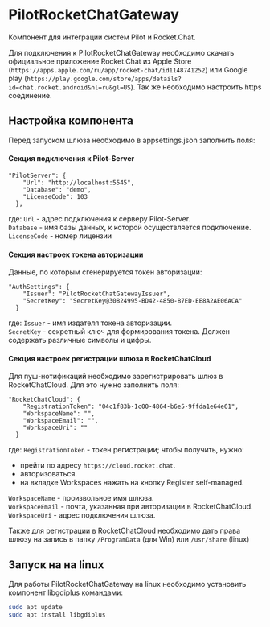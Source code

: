 # PilotRocketChatGateway

Компонент для интеграции систем Pilot и Rocket.Chat.

Для подключения к PilotRocketChatGateway необходимо скачать официальное приложение Rocket.Chat из  Apple Store (`https://apps.apple.com/ru/app/rocket-chat/id1148741252`) или Google play (`https://play.google.com/store/apps/details?id=chat.rocket.android&hl=ru&gl=US`). Так же необходимо настроить https соединение.

## Настройка компонента

Перед запуском шлюза необходимо в appsettings.json заполнить поля:

#### Секция подключения к Pilot-Server
```
"PilotServer": {
    "Url": "http://localhost:5545",
    "Database": "demo",
    "LicenseCode": 103
  },
```
где:
`Url` - адрес подключения к серверу Pilot-Server.\
`Database` - имя базы данных, к которой осуществляется подключение.\
`LicenseCode` - номер лицензии

#### Секция настроек токена авторизации
Данные, по которым сгенерируется токен авторизации:
```
"AuthSettings": {
    "Issuer": "PilotRocketChatGatewayIssuer",
    "SecretKey": "SecretKey@30824995-BD42-4850-87ED-EE8A2AE06ACA"
  }
```
где:
`Issuer` - имя издателя токена авторизации.\
`SecretKey` - секретный ключ для формирования токена. Должен содержать различные символы и цифры.

#### Секция настроек регистрации шлюза в RocketChatCloud
Для пуш-нотификаций необходимо зарегистрировать шлюз в RocketChatCloud. Для это нужно заполнить поля:
```
"RocketChatCloud": {
    "RegistrationToken": "04c1f83b-1c00-4864-b6e5-9ffda1e64e61",
    "WorkspaceName": "",
    "WorkspaceEmail": "",
    "WorkspaceUri": ""
  }
```
где:
`RegistrationToken` - токен регистрации; чтобы получить, нужно:
- прейти по адресу `https://cloud.rocket.chat`.
- авторизоваться.
- на вкладке Workspaces нажать на кнопку Register self-managed.

`WorkspaceName` - произвольное имя шлюза.\
`WorkspaceEmail` - почта, указанная при авторизации в RocketChatCloud.\
`WorkspaceUri` -  адрес подключения шлюза.

Также для регистрации в RocketChatCloud необходимо дать права шлюзу на запись в папку `/ProgramData` (для Win) или `/usr/share` (linux)

## Запуск на на linux

Для работы PilotRocketChatGateway на linux необходимо установить компонент libgdiplus командами:
```bash
sudo apt update
sudo apt install libgdiplus
```